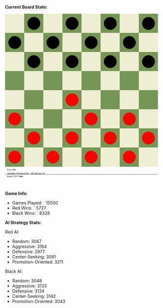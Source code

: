 
**Current Board State:**  
<!-- START_GIF -->
![Checkers Game](./checkers_game.gif)
<!-- END_GIF -->

**Game Info:**  
- Games Played: `<!-- GAMES_PLAYED --> 15500
- Red Wins: `<!-- RED_WINS --> 5727
- Black Wins: `<!-- BLACK_WINS --> 8328

<!-- AI_STATS -->
**AI Strategy Stats:**

Red AI:
- Random: 3067
- Aggressive: 3164
- Defensive: 2977
- Center-Seeking: 3081
- Promotion-Oriented: 3211

Black AI:
- Random: 3048
- Aggressive: 3133
- Defensive: 3134
- Center-Seeking: 3142
- Promotion-Oriented: 3043
